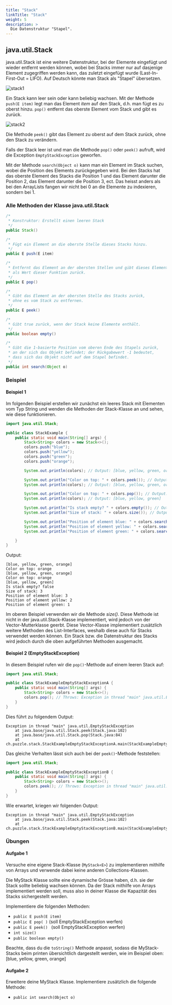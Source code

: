 ```yaml
---
title: "Stack"
linkTitle: "Stack"
weight: 5
description: >
  Die Datenstruktur "Stapel".
---
```


## java.util.Stack

java.util.Stack ist eine weitere Datenstruktur, bei der Elemente eingefügt und wieder entfernt werden können, wobei bei
Stacks immer nur auf dasjenige Element zugegriffen werden kann, das zuletzt eingefügt wurde (Last-In-First-Out = LIFO).
Auf Deutsch könnte man Stack als "Stapel" übersetzen.

![stack1](../../java-collections/stack1.png)

Ein Stack kann leer sein oder kann beliebig wachsen. Mit der Methode `push(E item)` legt man das Element *item* auf den
Stack, d.h. man fügt es zu oberst hinzu.
`pop()` entfernt das oberste Element vom Stack und gibt es zurück.

![stack2](../../java-collections/stack2.png)

Die Methode `peek()` gibt das Element zu oberst auf dem Stack zurück, ohne den Stack zu verändern.

Falls der Stack leer ist und man die Methode `pop()` oder `peek()` aufruft, wird die Exception `EmptyStackException`
geworfen.

Mit der Methode `search(Object o)` kann man ein Element im Stack suchen, wobei die Position des Elements zurückgegeben
wird. Bei den Stacks hat das oberste Element des Stacks die Position 1 und das Element darunter die Position 2, das
Element darunter die Position 3, ect. Das heisst anders als bei den ArrayLists fangen wir nicht bei 0 an die Elemente zu
indexieren, sondern bei 1.

### Alle Methoden der Klasse java.util.Stack

```java
/*
 * Konstruktor: Erstellt einen leeren Stack
 */
public Stack()

/*
 * Fügt ein Element an die oberste Stelle dieses Stacks hinzu.
 */
public E push(E item)

/*
 * Entfernt das Element an der obersten Stellen und gibt dieses Element
 * als Wert dieser Funktion zurück.
 */
public E pop()

/*
 * Gibt das Element an der obersten Stelle des Stacks zurück,
 * ohne es vom Stack zu entfernen.
 */
public E peek()

/*
 * Gibt true zurück, wenn der Stack keine Elemente enthält.
 */
public boolean empty()

/*
 * Gibt die 1-basierte Position vom oberen Ende des Stapels zurück,
 * an der sich das Objekt befindet; der Rückgabewert -1 bedeutet,
 * dass sich das Objekt nicht auf dem Stapel befindet.
 */
public int search(Object o)

```

### Beispiel

#### Beispiel 1

Im folgenden Beispiel erstellen wir zunächst ein leeres Stack mit Elementen vom Typ String und wenden die Methoden der
Stack-Klasse an und sehen, wie diese funktionieren.

```java
import java.util.Stack;

public class StackExample {
    public static void main(String[] args) {
        Stack<String> colors = new Stack<>();
        colors.push("blue");
        colors.push("yellow");
        colors.push("green");
        colors.push("orange");

        System.out.println(colors); // Output: [blue, yellow, green, orange]

        System.out.println("Color on top: " + colors.peek()); // Output: Color on top: orange
        System.out.println(colors); // Output: [blue, yellow, green, orange]

        System.out.println("Color on top: " + colors.pop()); // Output: Color on top: orange
        System.out.println(colors); // Output: [blue, yellow, green]

        System.out.println("Is stack empty? " + colors.empty()); // Output: Is stack empty? false
        System.out.println("Size of stack: " + colors.size()); // Output: Size of stack: 3

        System.out.println("Position of element blue: " + colors.search("blue")); // Output: Position of element blue: 3
        System.out.println("Position of element yellow: " + colors.search("yellow")); // Output: Position of element yellow: 2
        System.out.println("Position of element green: " + colors.search("green")); // Output: Position of element green: 1

    }
}
```

Output:
```
[blue, yellow, green, orange]
Color on top: orange
[blue, yellow, green, orange]
Color on top: orange
[blue, yellow, green]
Is stack empty? false
Size of stack: 3
Position of element blue: 3
Position of element yellow: 2
Position of element green: 1

```

Im oberen Beispiel verwenden wir die Methode *size()*. Diese Methode ist nicht in der java.util.Stack-Klasse
implementiert, wird jedoch von der Vector-Mutterklasse geerbt. Diese Vector-Klasse implementiert zusätzlich weitere
Methoden des List-Interfaces, weshalb diese auch für Stacks verwendet werden können. Ein Stack bzw. die Datenstruktur des
Stacks wird jedoch durch die oben aufgeführten Methoden ausgemacht.

#### Beispiel 2 (EmptyStackException)

In diesem Beispiel rufen wir die `pop()`-Methode auf einem leeren Stack auf:

```java
import java.util.Stack;

public class StackExampleEmptyStackExceptionA {
    public static void main(String[] args) {
        Stack<String> colors = new Stack<>();
        colors.pop(); // Throws: Exception in thread "main" java.util.EmptyStackException
    }
}
```

Dies führt zu folgendem Output:
```
Exception in thread "main" java.util.EmptyStackException
	at java.base/java.util.Stack.peek(Stack.java:102)
	at java.base/java.util.Stack.pop(Stack.java:84)
	at ch.puzzle.stack.StackExampleEmptyStackExceptionA.main(StackExampleEmptyStackExceptionA.java:8)

```

Das gleiche Verhalten lässt sich auch bei der `peek()`-Methode feststellen:

```java
import java.util.Stack;

public class StackExampleEmptyStackExceptionB {
    public static void main(String[] args) {
        Stack<String> colors = new Stack<>();
        colors.peek(); // Throws: Exception in thread "main" java.util.EmptyStackException
    }
}
```

Wie erwartet, kriegen wir folgenden Output:
```
Exception in thread "main" java.util.EmptyStackException
	at java.base/java.util.Stack.peek(Stack.java:102)
	at ch.puzzle.stack.StackExampleEmptyStackExceptionB.main(StackExampleEmptyStackExceptionB.java:8)

```

### Übungen

#### Aufgabe 1

Versuche eine eigene Stack-Klasse (`MyStack<E>`) zu implementieren mithilfe von Arrays und verwende dabei keine anderen
Collections-Klassen.

Die MyStack Klasse sollte eine dynamische Grösse haben, d.h. sie der Stack sollte beliebig wachsen können. Da der Stack
mithilfe von Arrays implementiert werden soll, muss also in deiner Klasse die Kapazität des Stacks sichergestellt
werden.

Implementiere die folgenden Methoden:

* `public E push(E item)`
* `public E pop( )` (soll EmptyStackException werfen)
* `public E peek() ` (soll EmptyStackException werfen)
* `int size()`
* `public boolean empty()`

Beachte, dass du die `toString()` Methode anpasst, sodass die MyStack-Stacks beim printen übersichtlich dargestellt
werden, wie im Beispiel oben: [blue, yellow, green, orange]

#### Aufgabe 2

Erweitere deine MyStack Klasse. Implementiere zusätzlich die folgende Methode:

* `public int search(Object o)`



